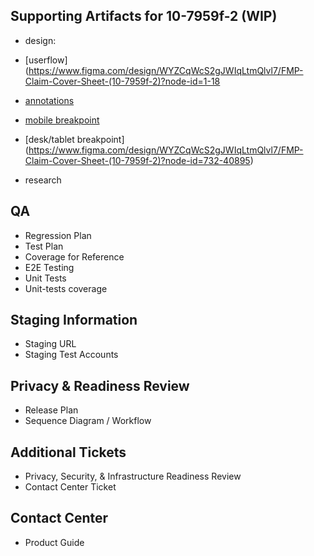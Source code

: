 ## Supporting Artifacts for 10-7959f-2 (WIP)


- design:
- [userflow](https://www.figma.com/design/WYZCqWcS2gJWIqLtmQlvl7/FMP-Claim-Cover-Sheet-(10-7959f-2)?node-id=1-18
- [annotations](https://www.figma.com/design/WYZCqWcS2gJWIqLtmQlvl7/FMP-Claim-Cover-Sheet-(10-7959f-2)?node-id=3419-83589)
- [mobile breakpoint](https://www.figma.com/design/WYZCqWcS2gJWIqLtmQlvl7/FMP-Claim-Cover-Sheet-(10-7959f-2)?node-id=726-21596)
- [desk/tablet breakpoint] (https://www.figma.com/design/WYZCqWcS2gJWIqLtmQlvl7/FMP-Claim-Cover-Sheet-(10-7959f-2)?node-id=732-40895)
  
- research


## QA
- Regression Plan
- Test Plan 
- Coverage for Reference
- E2E Testing 
- Unit Tests
- Unit-tests coverage

## Staging Information
- Staging URL
- Staging Test Accounts

## Privacy & Readiness Review
- Release Plan
- Sequence Diagram / Workflow

## Additional Tickets 
- Privacy, Security, & Infrastructure Readiness Review
- Contact Center Ticket


## Contact Center
- Product Guide
